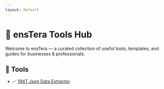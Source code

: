 ```yaml
---
layout: default
---
```


# 🔧 ensTera Tools Hub

Welcome to ensTera — a curated collection of useful tools, templates, and guides for businesses & professionals.

## 📂 Tools
- ✅ [194T Json Data Extractor](https://github.com/ensTera/ensTera.github.io/releases/download/1.0.0.0/194T.Data.Extractor.exe)
